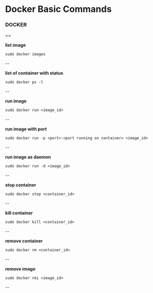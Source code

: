 Docker Basic Commands
===

### DOCKER ###
==

**list image**

`sudo docker images`

--

**list of container with status**

`sudo docker ps -l`

--

**run image**

`sudo docker run <image_id>`

--

**run image with port**

`sudo docker run -p <port>:<port running on container> <image_id>`

--

**run image as daemon**

`sudo docker run -d <image_id>`

--

**stop container**

`sudo docker stop <container_id>`

--

**kill container**

`sudo docker kill <container_id>`

--

**remove container**

`sudo docker rm <container_id>`

--

**remove image**

`sudo docker rmi <image_id>`

--
